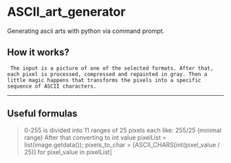 # ASCII_art_generator
Generating ascii arts with python via command prompt.
## How it works? 
     The input is a picture of one of the selected formats. After that, each pixel is processed, compressed and repainted in gray. Then a little magic happens that transforms the pixels into a specific sequence of ASCII characters.
* * *
## Useful formulas
>0-255 is divided into 11 ranges of 25 pixels each like: 255/25 (minimal range) After that converting to int value
     pixelList = list(image.getdata()); pixels_to_char = [ASCII_CHARS[int(pixel_value / 25)] for pixel_value in pixelList]
